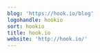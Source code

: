 ```yaml
---
blog: 'https://hook.io/blog'
logohandle: hookio
sort: hookio
title: hook.io
website: 'http://hook.io/'
---
```

